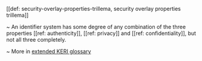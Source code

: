 [[def: security-overlay-properties-trillema, security overlay properties trillema]]

~ An identifier system has some degree of any combination of the three properties [[ref: authenticity]], [[ref: privacy]] and [[ref: confidentiality]], but not all three completely.

~ More in <a href="https://weboftrust.github.io/WOT-terms/docs/glossary/security-overlay-properties-trillema">extended KERI glossary</a>
